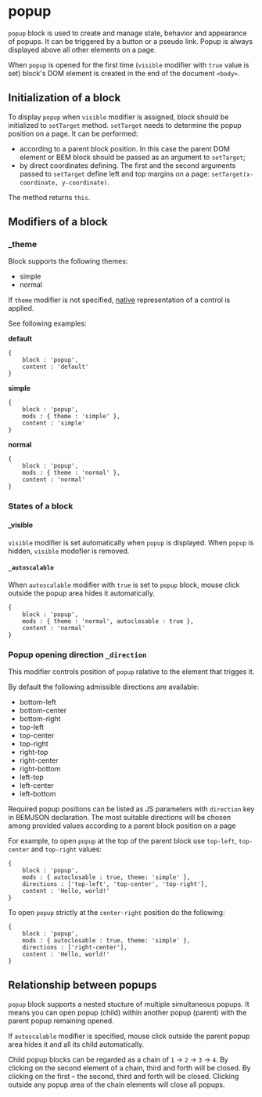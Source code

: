 # popup

`popup` block is used to create and manage state, behavior and appearance of popups. It can be triggered by a button or a pseudo link. Popup is always displayed above all other elements on a page.

When `popup` is opened for the first time (`visible` modifier with `true` value is set) block's DOM element is created in the end of the document `<body>`.

## Initialization of a block

To display `popup` when `visible` modifier is assigned, block should be initialized to `setTarget` method. `setTarget` needs to determine the popup position on a page. It can be performed:

* according to a parent block position. In this case the parent DOM element or BEM block should be passed as an argument to `setTarget`;
* by direct coordinates defining. The first and the second arguments passed to `setTarget` define left and top margins on a page: `setTarget(x-coordinate, y-coordinate)`.

The method returns `this`.

## Modifiers of a block

### _theme

Block supports the following themes:

 * simple
 * normal

If `theme` modifier is not specified, [native](#native) representation of a control is applied.

See following examples:

<a name="native"></a>
**default**

```bemjson
{
    block : 'popup',
    content : 'default'
}
```

**simple**

```bemjson
{
    block : 'popup',
    mods : { theme : 'simple' },
    content : 'simple'
}
```

**normal**

```bemjson
{
    block : 'popup',
    mods : { theme : 'normal' },
    content : 'normal'
}
```

### States of a block

#### _visible

`visible` modifier is set automatically when `popup` is displayed. When `popup` is hidden, `visible` modofier is removed.

#### `_autoscalable`

When `autoscalable` modifier with `true` is set to `popup` block, mouse click outside the popup area hides it automatically.

```bemjson
{
    block : 'popup',
    mods : { theme : 'normal', autoclosable : true },
    content : 'normal'
}
```

### Popup opening direction `_direction`

This modifier controls position of `popup` ralative to the element that trigges it.

By default the following admissible directions are available:

* bottom-left
* bottom-center
* bottom-right
* top-left
* top-center
* top-right
* right-top
* right-center
* right-bottom
* left-top
* left-center
* left-bottom

Required popup positions can be listed as JS parameters with `direction` key in BEMJSON declaration. The most suitable directions will be chosen among provided values  according to a parent block position on a page

For example, to open `popup` at the top of the parent block use `top-left`, `top-center` and `top-right` values:

```bemjson
{
    block : 'popup',
    mods : { autoclosable : true, theme: 'simple' },
    directions : ['top-left', 'top-center', 'top-right'],
    content : 'Hello, world!'
}
```

To open `popup` strictly at the `center-right` position do the following:

```bemjson
{
    block : 'popup',
    mods : { autoclosable : true, theme: 'simple' },
    directions : ['right-center'],
    content : 'Hello, world!'
}
```

## Relationship between popups

`popup` block supports a nested stucture of multiple simultaneous popups. It means you can open popup (child) within another popup (parent) with the parent popup remaining opened.

If `autoscalable` modifier is specified, mouse click outside the parent popup area hides it and all its child automatically.

Child popup blocks can be regarded as a chain of `1` → `2` → `3` → `4`. By clicking on the second element of a chain, third and forth will be closed. By clicking on the first – the second, third and forth will be closed. Clicking outside any popup area of the chain elements will close all popups.
